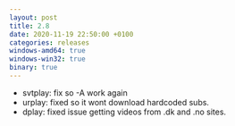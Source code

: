 ```yaml
---
layout: post
title: 2.8
date: 2020-11-19 22:50:00 +0100
categories: releases
windows-amd64: true
windows-win32: true
binary: true
---
```


* svtplay: fix so -A work again
* urplay: fixed so it wont download hardcoded subs.
* dplay: fixed issue getting videos from .dk and .no sites.